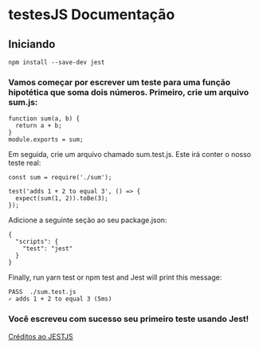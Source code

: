 # testesJS Documentação


## Iniciando



```
npm install --save-dev jest
```

### Vamos começar por escrever um teste para uma função hipotética que soma dois números. Primeiro, crie um arquivo sum.js:


```
function sum(a, b) {
  return a + b;
}
module.exports = sum;
```

Em seguida, crie um arquivo chamado sum.test.js. Este irá conter o nosso teste real:


```
const sum = require('./sum');

test('adds 1 + 2 to equal 3', () => {
  expect(sum(1, 2)).toBe(3);
});
``` 

Adicione a seguinte seção ao seu package.json:

```
{
  "scripts": {
    "test": "jest"
  }
}
```

Finally, run yarn test or npm test and Jest will print this message:

```
PASS  ./sum.test.js
✓ adds 1 + 2 to equal 3 (5ms)
```
### Você escreveu com sucesso seu primeiro teste usando Jest!


[Créditos ao JESTJS](https://jestjs.io/pt-BR/docs/getting-started)
